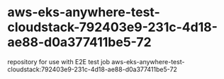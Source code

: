 # aws-eks-anywhere-test-cloudstack-792403e9-231c-4d18-ae88-d0a377411be5-72
repository for use with E2E test job aws-eks-anywhere-test-cloudstack:792403e9-231c-4d18-ae88-d0a377411be5-72
